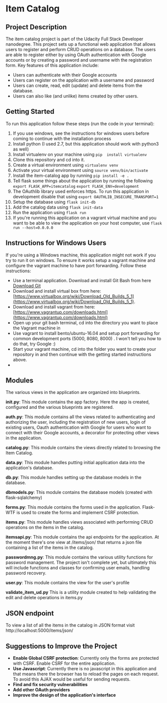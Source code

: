 # Item Catalog
## Project Description
The item catalog project is part of the Udacity Full Stack Developer nanodegree. This project sets up a functional web application that allows users to register and perform CRUD  operations on a database. The users are able to register either by using OAuth authentication with Google accounts or by creating a password and username with the registration form. Key features of this application include:

 - Users can authenticate with their Google accounts
 - Users can register on the application with a username and password
 - Users can create, read, edit (update) and delete items from the database.
 - Users can also like (and unlike) items created by other users.

## Getting Started
To run this application follow these steps (run the code in your terminal):

 1. If you use windows, see the instructions for windows users before coming to continue with the installation process
 2. Install python (I used 2.7, but this application should work with python3 as well)
 3. Install virtualenv on your machine using
	 `pip  install virtualenv`
 4. Clone this repository and cd into it.
 5. Create a virtual environment using `virtualenv venv  `
 6. Activate your virtual environment using `source venv/bin/activate `
 7. Install the item-catalog app by running `pip install -e . `
 8. Tell flask some things about the application by running the following
	`export FLASK_APP=itemcatalog`
   `export FLASK_ENV=development`
 9. The OAuthlib library used enforces https. To run this application in development disable that using `export OAUTHLIB_INSECURE_TRANSPORT=1`
 10. Setup the database using `flask init-db  `
 11. Add the catalog data using `flask init-data`
 12. Run the application using `flask run`
 13. If you're running this application on a vagrant virtual machine and you want to be able to view the application on your host computer, use `flask run --host=0.0.0.0 `

## Instructions for Windows Users
If you're using a Windows machine, this application might not work if you try to run it on windows. To ensure it works setup a vagrant machine and configure the vagrant machine to have port forwarding. Follow these instructions:

- Use a terminal application. Download and install Git Bash from here [Download Git ](https://git-scm.com/download/win)
-   Download and install virtual box from here: [https://www.virtualbox.org/wiki/Download_Old_Builds_5_1](https://www.virtualbox.org/wiki/Download_Old_Builds_5_1).
-   Download and install vagrant from here: [https://www.vagrantup.com/downloads.html](https://www.vagrantup.com/downloads.html)
-   Open up your git bash terminal, cd into the directory you want to place the Vagrant machine in
-   Use vagrant to install bento/ubuntu-16.04 and setup port forwarding for common development ports (5000, 8080, 8000) . I won't tell you how to do that, try Google :)
- Start your vagrant machine, cd into the folder you want to create your repository in and then continue with the getting started instructions above.
-
## Modules
The various views in the application are organized into blueprints.

**__init__.py**:
This module contains the app factory. Here the app is created, configured and the various blueprints are registered.

**auth.py**:
This module contains all the views related to authenticating and authorizing the user, including the registration of new users, login of existing users, Oauth authentication with Google for users who want to connect with their Google accounts, a decorator for protecting  other views in the application.

**catalog.py**:
This module contains the views directly related to browsing the Item Catalog.

**data.py**:
This module handles putting initial application data into the application's database.

**db.py**:
This module handles setting up the database models in the database.

**dbmodels.py**:
This module contains the database models (created with flask-sqlalchemy)

**forms.py**:
This module contains the forms used in the application. Flask-WTF is used to create the forms and implement CSRF protection.

**items.py**:
This module handles views associated with performing CRUD operations on the items in the catalog.

**itemsapi.py**:
This module contains the api endpoints for the application. At the moment there's one view at /items/json/ that returns a json file containing a list of the items in the catalog.

**passwordmng.py**:
This module contains the various utility functions for password management. The project isn't complete yet, but ultimately this will include functions and classes for confirming user emails, handling password recovery.

**user.py**:
This module contains the view for the user's profile

**validate_item_ud.py**
This is a utility module created to help validating the edit and delete operations in items.py

## JSON endpoint
To view a list of all the items in the catalog in JSON format visit
http://localhost:5000/items/json/

## Suggestions to Improve the Project

 - **Enable Global CSRF protection**:  Currently only the forms are protected with CSRF. Enable CSRF for the entire application.
 - **Use Javascript**: Currently there is no javascript in this application and that means there the browser has to reload the pages on each request. To avoid this AJAX would be useful for sending requests.
 - **Find and fix security vulnerabilities**
 - **Add other OAuth providers**
 - **Improve the design of the application's interface**
